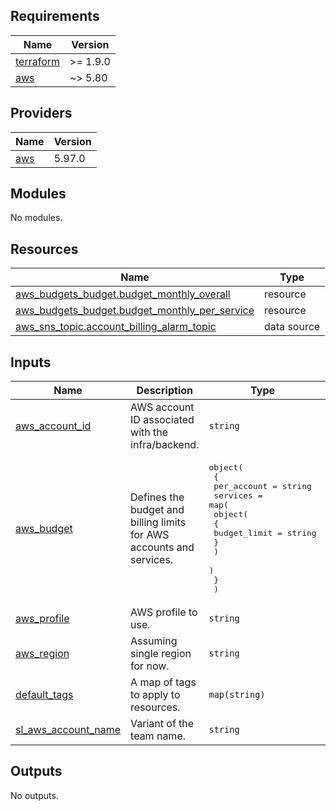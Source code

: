 <!-- BEGIN_TF_DOCS -->
## Requirements

| Name | Version |
|------|---------|
| <a name="requirement_terraform"></a> [terraform](#requirement\_terraform) | >= 1.9.0 |
| <a name="requirement_aws"></a> [aws](#requirement\_aws) | ~> 5.80 |

## Providers

| Name | Version |
|------|---------|
| <a name="provider_aws"></a> [aws](#provider\_aws) | 5.97.0 |

## Modules

No modules.

## Resources

| Name | Type |
|------|------|
| [aws_budgets_budget.budget_monthly_overall](https://registry.terraform.io/providers/hashicorp/aws/latest/docs/resources/budgets_budget) | resource |
| [aws_budgets_budget.budget_monthly_per_service](https://registry.terraform.io/providers/hashicorp/aws/latest/docs/resources/budgets_budget) | resource |
| [aws_sns_topic.account_billing_alarm_topic](https://registry.terraform.io/providers/hashicorp/aws/latest/docs/data-sources/sns_topic) | data source |

## Inputs

| Name | Description | Type | Default | Required |
|------|-------------|------|---------|:--------:|
| <a name="input_aws_account_id"></a> [aws\_account\_id](#input\_aws\_account\_id) | AWS account ID associated with the infra/backend. | `string` | n/a | yes |
| <a name="input_aws_budget"></a> [aws\_budget](#input\_aws\_budget) | Defines the budget and billing limits for AWS accounts and services. | <pre>object(<br/>    {<br/>      per_account = string<br/>      services = map(<br/>        object(<br/>          {<br/>            budget_limit = string<br/>          }<br/>        )<br/>      )<br/>    }<br/>  )</pre> | n/a | yes |
| <a name="input_aws_profile"></a> [aws\_profile](#input\_aws\_profile) | AWS profile to use. | `string` | n/a | yes |
| <a name="input_aws_region"></a> [aws\_region](#input\_aws\_region) | Assuming single region for now. | `string` | n/a | yes |
| <a name="input_default_tags"></a> [default\_tags](#input\_default\_tags) | A map of tags to apply to resources. | `map(string)` | n/a | yes |
| <a name="input_sl_aws_account_name"></a> [sl\_aws\_account\_name](#input\_sl\_aws\_account\_name) | Variant of the team name. | `string` | n/a | yes |

## Outputs

No outputs.
<!-- END_TF_DOCS -->
